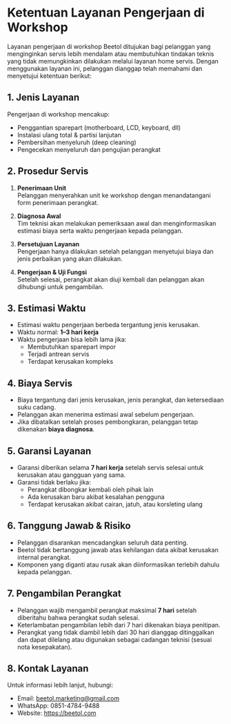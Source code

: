 # Ketentuan Layanan Pengerjaan di Workshop

Layanan pengerjaan di workshop Beetol ditujukan bagi pelanggan yang menginginkan servis lebih mendalam atau membutuhkan tindakan teknis yang tidak memungkinkan dilakukan melalui layanan home servis. Dengan menggunakan layanan ini, pelanggan dianggap telah memahami dan menyetujui ketentuan berikut:

## 1. Jenis Layanan

Pengerjaan di workshop mencakup:
- Penggantian sparepart (motherboard, LCD, keyboard, dll)
- Instalasi ulang total & partisi lanjutan
- Pembersihan menyeluruh (deep cleaning)
- Pengecekan menyeluruh dan pengujian perangkat

## 2. Prosedur Servis

1. **Penerimaan Unit**  
   Pelanggan menyerahkan unit ke workshop dengan menandatangani form penerimaan perangkat.

2. **Diagnosa Awal**  
   Tim teknisi akan melakukan pemeriksaan awal dan menginformasikan estimasi biaya serta waktu pengerjaan kepada pelanggan.

3. **Persetujuan Layanan**  
   Pengerjaan hanya dilakukan setelah pelanggan menyetujui biaya dan jenis perbaikan yang akan dilakukan.

4. **Pengerjaan & Uji Fungsi**  
   Setelah selesai, perangkat akan diuji kembali dan pelanggan akan dihubungi untuk pengambilan.

## 3. Estimasi Waktu

- Estimasi waktu pengerjaan berbeda tergantung jenis kerusakan.
- Waktu normal: **1–3 hari kerja**
- Waktu pengerjaan bisa lebih lama jika:
  - Membutuhkan sparepart impor
  - Terjadi antrean servis
  - Terdapat kerusakan kompleks

## 4. Biaya Servis

- Biaya tergantung dari jenis kerusakan, jenis perangkat, dan ketersediaan suku cadang.
- Pelanggan akan menerima estimasi awal sebelum pengerjaan.
- Jika dibatalkan setelah proses pembongkaran, pelanggan tetap dikenakan **biaya diagnosa**.

## 5. Garansi Layanan

- Garansi diberikan selama **7 hari kerja** setelah servis selesai untuk kerusakan atau gangguan yang sama.
- Garansi tidak berlaku jika:
  - Perangkat dibongkar kembali oleh pihak lain
  - Ada kerusakan baru akibat kesalahan pengguna
  - Terdapat kerusakan akibat cairan, jatuh, atau korsleting ulang

## 6. Tanggung Jawab & Risiko

- Pelanggan disarankan mencadangkan seluruh data penting.
- Beetol tidak bertanggung jawab atas kehilangan data akibat kerusakan internal perangkat.
- Komponen yang diganti atau rusak akan diinformasikan terlebih dahulu kepada pelanggan.

## 7. Pengambilan Perangkat

- Pelanggan wajib mengambil perangkat maksimal **7 hari** setelah diberitahu bahwa perangkat sudah selesai.
- Keterlambatan pengambilan lebih dari 7 hari dikenakan biaya penitipan.
- Perangkat yang tidak diambil lebih dari 30 hari dianggap ditinggalkan dan dapat dilelang atau digunakan sebagai cadangan teknisi (sesuai nota kesepakatan).

## 8. Kontak Layanan

Untuk informasi lebih lanjut, hubungi:

- Email: beetol.marketing@gmail.com
- WhatsApp: 0851-4784-9488
- Website: https://beetol.com
